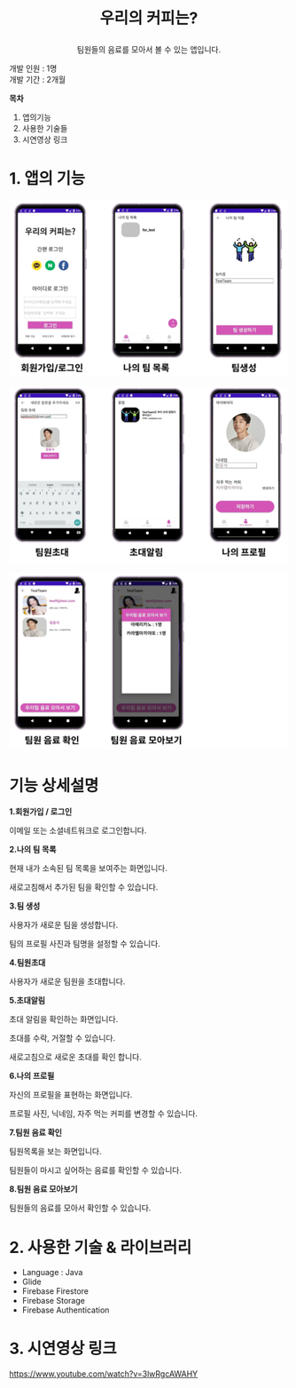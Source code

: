 # <p align="center">   우리의 커피는? </p>

##### 

<p align="center">   팀원들의 음료를 모아서 볼 수 있는 앱입니다. </p>

개발 인원 : 1명 <br>
개발 기간 : 2개월

**목차**

1. 앱의기능
2. 사용한 기술들
3. 시연영상 링크



#  1. 앱의 기능

![](https://raw.githubusercontent.com/YunSeokVV/our_coffee/main/preView/Slice1.png)

![](https://raw.githubusercontent.com/YunSeokVV/our_coffee/main/preView/Slice2.png)

![](https://raw.githubusercontent.com/YunSeokVV/our_coffee/main/preView/Slice3.png)

# 기능 상세설명

**1.회원가입 / 로그인**

 이메일 또는 소셜네트워크로 로그인합니다.

**2.나의 팀 목록**

 현재 내가 소속된 팀 목록을 보여주는 화면입니다.

 새로고침해서 추가된 팀을 확인할 수 있습니다.

**3.팀 생성**

 사용자가 새로운 팀을 생성합니다.

 팀의 프로필 사진과 팀명을 설정할 수 있습니다.

**4.팀원초대**

 사용자가 새로운 팀원을 초대합니다.

**5.초대알림**

 초대 알림을 확인하는 화면입니다. 

 초대를 수락, 거절할 수 있습니다.

 새로고침으로 새로운 초대를 확인 합니다.

**6.나의 프로필**

 자신의 프로필을 표현하는 화면입니다.

 프로필 사진, 닉네임, 자주 먹는 커피를 변경할 수 있습니다.

**7.팀원 음료 확인**

 팀원목록을 보는 화면입니다.

 팀원들이 마시고 싶어하는 음료를 확인할 수 있습니다.

**8.팀원 음료 모아보기**

 팀원들의 음료를 모아서 확인할 수 있습니다.



# 2. 사용한 기술 & 라이브러리

- Language : Java
- Glide
- Firebase Firestore
- Firebase Storage
- Firebase Authentication




# 3. 시연영상 링크

https://www.youtube.com/watch?v=3lwRgcAWAHY
